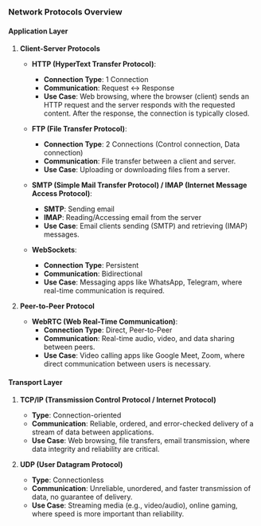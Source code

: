 ### Network Protocols Overview

#### **Application Layer**

1. **Client-Server Protocols**

   - **HTTP (HyperText Transfer Protocol)**:

     - **Connection Type**: 1 Connection
     - **Communication**: Request <-> Response
     - **Use Case**: Web browsing, where the browser (client) sends an HTTP request and the server responds with the requested content. After the response, the connection is typically closed.

   - **FTP (File Transfer Protocol)**:

     - **Connection Type**: 2 Connections (Control connection, Data connection)
     - **Communication**: File transfer between a client and server.
     - **Use Case**: Uploading or downloading files from a server.

   - **SMTP (Simple Mail Transfer Protocol) / IMAP (Internet Message Access Protocol)**:

     - **SMTP**: Sending email
     - **IMAP**: Reading/Accessing email from the server
     - **Use Case**: Email clients sending (SMTP) and retrieving (IMAP) messages.

   - **WebSockets**:
     - **Connection Type**: Persistent
     - **Communication**: Bidirectional
     - **Use Case**: Messaging apps like WhatsApp, Telegram, where real-time communication is required.

2. **Peer-to-Peer Protocol**
   - **WebRTC (Web Real-Time Communication)**:
     - **Connection Type**: Direct, Peer-to-Peer
     - **Communication**: Real-time audio, video, and data sharing between peers.
     - **Use Case**: Video calling apps like Google Meet, Zoom, where direct communication between users is necessary.

#### **Transport Layer**

1. **TCP/IP (Transmission Control Protocol / Internet Protocol)**

   - **Type**: Connection-oriented
   - **Communication**: Reliable, ordered, and error-checked delivery of a stream of data between applications.
   - **Use Case**: Web browsing, file transfers, email transmission, where data integrity and reliability are critical.

2. **UDP (User Datagram Protocol)**
   - **Type**: Connectionless
   - **Communication**: Unreliable, unordered, and faster transmission of data, no guarantee of delivery.
   - **Use Case**: Streaming media (e.g., video/audio), online gaming, where speed is more important than reliability.
